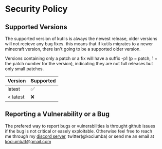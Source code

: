 # Security Policy

## Supported Versions

The supported version of kutils is always the newest release, older versions will not recieve any bug fixes.
this means that if kutils migrates to a newer minecraft version, there isn't going to be a supported older version.

Versions containing only a patch or a fix will have a suffix -p1 (p = patch, 1 = the patch number for the version), indicating they are not full releases but only small patches.

| Version    | Supported          |
| ---------- | ------------------ |
| latest     | :white_check_mark: |
| < latest   | :x:                |

## Reporting a Vulnerability or a Bug

The prefered way to report bugs or vulnerabilities is throught github issues if the bug is not critical or easely exploitable.
Otherwise feel free to reach me through my [discord server](https://inv.wtf/gabagool), twitter(@kociumba) or send me an email at <kociumba1@gmail.com>
